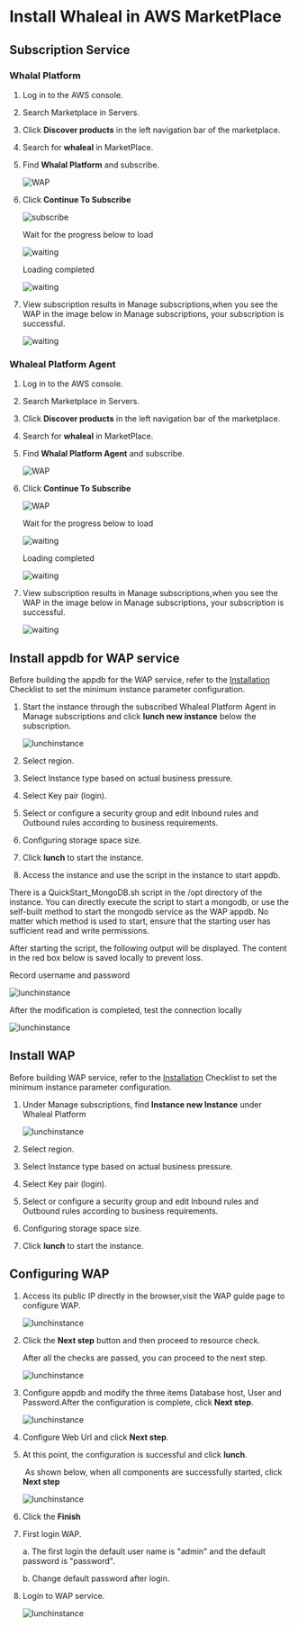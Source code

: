 # Install Whaleal in AWS MarketPlace

## Subscription Service

### Whalal Platform

1. Log in to the AWS console.

2. Search Marketplace in Servers.

3. Click **Discover products** in the left navigation bar of the marketplace.

4. Search for **whaleal** in MarketPlace.

5. Find **Whalal Platform** and subscribe.

   ![WAP](../../../images/whaleal-platform-Images/02-install-whaleal/wap.png)

6. Click  **Continue  To Subscribe**

   ![subscribe](../../../images/whaleal-platform-Images/02-install-whaleal/subscribe.png)

   Wait for the progress below to load

   ![waiting](../../../images/whaleal-platform-Images/02-install-whaleal/waiting.png)

   Loading completed

   ![waiting](../../../images/whaleal-platform-Images/02-install-whaleal/completed.png)

7. View subscription results in Manage subscriptions,when you see the WAP in the image below in Manage subscriptions, your subscription is successful.

   ![waiting](../../../images/whaleal-platform-Images/02-install-whaleal/wap2.png)

### Whaleal Platform Agent

1. Log in to the AWS console.

2. Search Marketplace in Servers.

3. Click **Discover products** in the left navigation bar of the marketplace.

4. Search for **whaleal** in MarketPlace.

5. Find **Whalal Platform Agent** and subscribe.

   ![WAP](../../../images/whaleal-platform-Images/02-install-whaleal/whaleal-platform-agent.png)

6. Click  **Continue  To Subscribe**

   ![WAP](../../../images/whaleal-platform-Images/02-install-whaleal/agent-sbuscribe.png)

   Wait for the progress below to load

   ![waiting](../../../images/whaleal-platform-Images/02-install-whaleal/agent-waiting.png)

   Loading completed

   ![waiting](../../../images/whaleal-platform-Images/02-install-whaleal/agent-completed.png)

7. View subscription results in Manage subscriptions,when you see the WAP in the image below in Manage subscriptions, your subscription is successful.

   ![waiting](../../../images/whaleal-platform-Images/02-install-whaleal/agent.png)

## Install appdb for WAP service

Before building the appdb for the WAP service, refer to the [Installation](../02-hardware-and-software-requirements.md) Checklist to set the minimum instance parameter configuration.

1. Start the instance through the subscribed Whaleal Platform Agent in Manage subscriptions and click **lunch new instance** below the subscription.

   ![lunchinstance](../../../images/whaleal-platform-Images/02-install-whaleal/lunch-instance.png)

2. Select region.

3. Select Instance type based on actual business pressure.

4. Select Key pair (login).

5. Select or configure a security group and edit Inbound rules and Outbound rules according to business requirements.

6. Configuring storage space size.

7. Click **lunch** to start the instance.

1. Access the instance and use the script in the instance to start appdb.

There is a QuickStart_MongoDB.sh script in the /opt directory of the instance. You can directly execute the script to start a mongodb, or use the self-built method to start the mongodb service as the WAP appdb. No matter which method is used to start, ensure that the starting user has sufficient read and write permissions.

After starting the script, the following output will be displayed. The content in the red box below is saved locally to prevent loss.

Record username and password

![lunchinstance](../../../images/whaleal-platform-Images/02-install-whaleal/appdb.png)

After the modification is completed, test the connection locally

![lunchinstance](../../../images/whaleal-platform-Images/02-install-whaleal/auth.png)

## Install WAP

Before building  WAP service, refer to the [Installation](../02-hardware-and-software-requirements.md) Checklist to set the minimum instance parameter configuration.

1. Under Manage subscriptions, find **Instance new Instance** under Whaleal Platform

   ![lunchinstance](../../../images/whaleal-platform-Images/02-install-whaleal/waplunch.png)

2. Select region.

3. Select Instance type based on actual business pressure.

4. Select Key pair (login).

5. Select or configure a security group and edit Inbound rules and Outbound rules according to business requirements.

6. Configuring storage space size.

1. Click **lunch** to start the instance.

## Configuring WAP

1. Access its public IP directly in the browser,visit the WAP guide page to configure WAP.

   ![lunchinstance](../../../images/whaleal-platform-Images/02-install-whaleal/yd-page-1.png)

2. Click the **Next step** button and then proceed to resource check.

   After all the checks are passed, you can proceed to the next step.

   ![lunchinstance](../../../images/whaleal-platform-Images/02-install-whaleal/resource-check.png)

3. Configure appdb and modify the three items Database host, User and Password.After the configuration is complete, click **Next step**.

   ![lunchinstance](../../../images/whaleal-platform-Images/02-install-whaleal/yd-page-3.png)

4. Configure Web Url and click **Next step**.

5. At this point, the configuration is successful and click **lunch**.

   ​	As shown below, when all components are successfully started, click **Next step**

   ![lunchinstance](../../../images/whaleal-platform-Images/02-install-whaleal/yd-page-4.png)

6. Click the **Finish**

7. First login WAP.

   a. The first login the default user name is "admin" and the default password is "password".

   b. Change default password after login.

8. Login to WAP service.

   ![lunchinstance](../../../images/whaleal-platform-Images/02-install-whaleal/success.png)
